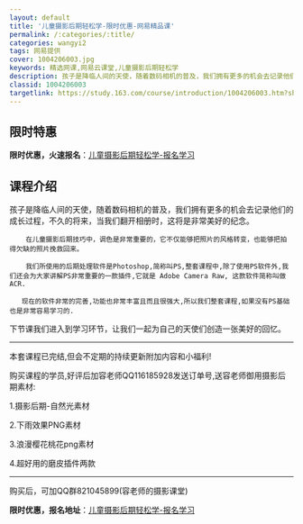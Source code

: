 ```yaml
---
layout: default
title: '儿童摄影后期轻松学-限时优惠-网易精品课'
permalink: /:categories/:title/
categories: wangyi2
tags: 网易提供
cover: 1004206003.jpg
keywords: 精选网课,网易云课堂,儿童摄影后期轻松学
description: 孩子是降临人间的天使，随着数码相机的普及，我们拥有更多的机会去记录他们的成长过程，不久的将来，当我们翻开相册时，这将是非
classid: 1004206003
targetlink: https://study.163.com/course/introduction/1004206003.htm?share=1&shareId=1025206652&utm_campaign=share&utm_medium=iphoneShare&utm_source=&utm_u=1025206652
---
```


## 限时特惠

**限时优惠，火速报名**：[儿童摄影后期轻松学-报名学习](https://study.163.com/course/introduction/1004206003.htm?share=1&shareId=1025206652&utm_campaign=share&utm_medium=iphoneShare&utm_source=&utm_u=1025206652)

## 课程介绍

孩子是降临人间的天使，随着数码相机的普及，我们拥有更多的机会去记录他们的成长过程，不久的将来，当我们翻开相册时，这将是非常美好的纪念。

        在儿童摄影后期技巧中，调色是非常重要的，它不仅能够把照片的风格转变，也能够把拍得欠缺的照片挽救回来。

        我们所使用的后期处理软件是Photoshop,简称叫PS,整套课程中,除了使用PS软件外,我们还会为大家讲解PS非常重要的一款插件,它就是 Adobe Camera Raw, 这款软件简称叫做ACR.

       现在的软件非常的完善,功能也非常丰富且而且很强大,所以我们整套课程,如果没有PS基础也是非常容易学习的.

下节课我们进入到学习环节，让我们一起为自己的天使们创造一张美好的回忆。

------------------------

本套课程已完结,但会不定期的持续更新附加内容和小福利!

购买课程的学员,好评后加容老师QQ116185928发送订单号,送容老师御用摄影后期素材:

1.摄影后期-自然光素材

2.下雨效果PNG素材

3.浪漫樱花桃花png素材

4.超好用的磨皮插件两款

--------------------------------------

购买后，可加QQ群821045899(容老师的摄影课堂)

**限时优惠，报名地址**：[儿童摄影后期轻松学-报名学习](https://study.163.com/course/introduction/1004206003.htm?share=1&shareId=1025206652&utm_campaign=share&utm_medium=iphoneShare&utm_source=&utm_u=1025206652)

